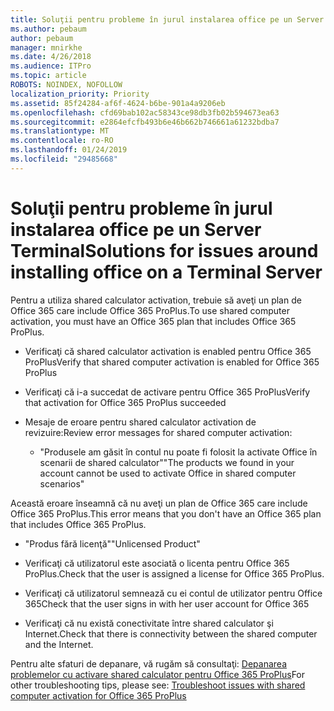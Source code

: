 ```yaml
---
title: Soluţii pentru probleme în jurul instalarea office pe un Server Terminal
ms.author: pebaum
author: pebaum
manager: mnirkhe
ms.date: 4/26/2018
ms.audience: ITPro
ms.topic: article
ROBOTS: NOINDEX, NOFOLLOW
localization_priority: Priority
ms.assetid: 85f24284-af6f-4624-b6be-901a4a9206eb
ms.openlocfilehash: cfd69bab102ac58343ce98db3fb02b594673ea63
ms.sourcegitcommit: e2864efcfb493b6e46b662b746661a61232bdba7
ms.translationtype: MT
ms.contentlocale: ro-RO
ms.lasthandoff: 01/24/2019
ms.locfileid: "29485668"
---
```

# <a name="solutions-for-issues-around-installing-office-on-a-terminal-server"></a><span data-ttu-id="12c5b-102">Soluţii pentru probleme în jurul instalarea office pe un Server Terminal</span><span class="sxs-lookup"><span data-stu-id="12c5b-102">Solutions for issues around installing office on a Terminal Server</span></span>

<span data-ttu-id="12c5b-103">Pentru a utiliza shared calculator activation, trebuie să aveţi un plan de Office 365 care include Office 365 ProPlus.</span><span class="sxs-lookup"><span data-stu-id="12c5b-103">To use shared computer activation, you must have an Office 365 plan that includes Office 365 ProPlus.</span></span>
  
- <span data-ttu-id="12c5b-104">Verificaţi că shared calculator activation is enabled pentru Office 365 ProPlus</span><span class="sxs-lookup"><span data-stu-id="12c5b-104">Verify that shared computer activation is enabled for Office 365 ProPlus</span></span>
    
- <span data-ttu-id="12c5b-105">Verificaţi că i-a succedat de activare pentru Office 365 ProPlus</span><span class="sxs-lookup"><span data-stu-id="12c5b-105">Verify that activation for Office 365 ProPlus succeeded</span></span>
    
- <span data-ttu-id="12c5b-106">Mesaje de eroare pentru shared calculator activation de revizuire:</span><span class="sxs-lookup"><span data-stu-id="12c5b-106">Review error messages for shared computer activation:</span></span>
    
  - <span data-ttu-id="12c5b-107">"Produsele am găsit în contul nu poate fi folosit la activate Office în scenarii de shared calculator"</span><span class="sxs-lookup"><span data-stu-id="12c5b-107">"The products we found in your account cannot be used to activate Office in shared computer scenarios"</span></span>
  
<span data-ttu-id="12c5b-108">Această eroare înseamnă că nu aveţi un plan de Office 365 care include Office 365 ProPlus.</span><span class="sxs-lookup"><span data-stu-id="12c5b-108">This error means that you don't have an Office 365 plan that includes Office 365 ProPlus.</span></span>
    
  - <span data-ttu-id="12c5b-109">"Produs fără licenţă"</span><span class="sxs-lookup"><span data-stu-id="12c5b-109">"Unlicensed Product"</span></span>
    
  - <span data-ttu-id="12c5b-110">Verificaţi că utilizatorul este asociată o licenta pentru Office 365 ProPlus.</span><span class="sxs-lookup"><span data-stu-id="12c5b-110">Check that the user is assigned a license for Office 365 ProPlus.</span></span>
    
  - <span data-ttu-id="12c5b-111">Verificaţi că utilizatorul semnează cu ei contul de utilizator pentru Office 365</span><span class="sxs-lookup"><span data-stu-id="12c5b-111">Check that the user signs in with her user account for Office 365</span></span>
    
  - <span data-ttu-id="12c5b-112">Verificaţi că nu există conectivitate între shared calculator şi Internet.</span><span class="sxs-lookup"><span data-stu-id="12c5b-112">Check that there is connectivity between the shared computer and the Internet.</span></span>
    
<span data-ttu-id="12c5b-113">Pentru alte sfaturi de depanare, vă rugăm să consultaţi: [Depanarea problemelor cu activare shared calculator pentru Office 365 ProPlus](https://docs.microsoft.com/DeployOffice/troubleshoot-issues-with-shared-computer-activation-for-office-365-proplus)</span><span class="sxs-lookup"><span data-stu-id="12c5b-113">For other troubleshooting tips, please see: [Troubleshoot issues with shared computer activation for Office 365 ProPlus](https://docs.microsoft.com/DeployOffice/troubleshoot-issues-with-shared-computer-activation-for-office-365-proplus)</span></span>
  

